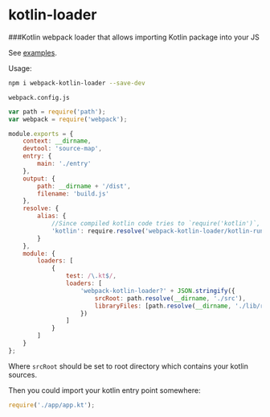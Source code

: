 # kotlin-loader

###Kotlin webpack loader that allows importing Kotlin package into your JS

See [examples](https://github.com/huston007/kotlin-loader/tree/master/examples/simple).

Usage:

```sh
npm i webpack-kotlin-loader --save-dev
```


`webpack.config.js`
```js
var path = require('path');
var webpack = require('webpack');

module.exports = {
    context: __dirname,
    devtool: 'source-map',
    entry: {
        main: './entry'
    },
    output: {
        path: __dirname + '/dist',
        filename: 'build.js'
    },
    resolve: {
        alias: {
            //Since compiled kotlin code tries to `require('kotlin')`, we have to tell him where it is
            'kotlin': require.resolve('webpack-kotlin-loader/kotlin-runtime')
        }
    },
    module: {
        loaders: [
            {
                test: /\.kt$/,
                loaders: [
                    'webpack-kotlin-loader?' + JSON.stringify({
                        srcRoot: path.resolve(__dirname, './src'),
                        libraryFiles: [path.resolve(__dirname, './lib/reakt.jar')]
                    })
                ]
            }
        ]
    }
};
```
Where `srcRoot` should be set to root directory which contains your kotlin sources.

Then you could import your kotlin entry point somewhere:
```js
require('./app/app.kt');
```